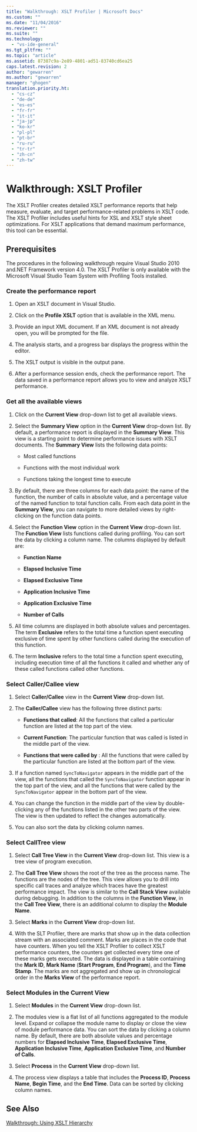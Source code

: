 ```yaml
---
title: "Walkthrough: XSLT Profiler | Microsoft Docs"
ms.custom: ""
ms.date: "11/04/2016"
ms.reviewer: ""
ms.suite: ""
ms.technology: 
  - "vs-ide-general"
ms.tgt_pltfrm: ""
ms.topic: "article"
ms.assetid: 87387c9a-2e89-4801-ad51-83740cd6ea25
caps.latest.revision: 2
author: "gewarren"
ms.author: "gewarren"
manager: "ghogen"
translation.priority.ht: 
  - "cs-cz"
  - "de-de"
  - "es-es"
  - "fr-fr"
  - "it-it"
  - "ja-jp"
  - "ko-kr"
  - "pl-pl"
  - "pt-br"
  - "ru-ru"
  - "tr-tr"
  - "zh-cn"
  - "zh-tw"
---
```

# Walkthrough: XSLT Profiler
The XSLT Profiler creates detailed XSLT performance reports that help measure, evaluate, and target performance-related problems in XSLT code. The XSLT Profiler includes useful hints for XSL and XSLT style sheet optimizations. For XSLT applications that demand maximum performance, this tool can be essential.  
  
## Prerequisites  
 The procedures in the following walkthrough require Visual Studio 2010 and.NET Framework version 4.0. The XSLT Profiler is only available with the Microsoft Visual Studio Team System with Profiling Tools installed.  
  
### Create the performance report  
  
1.  Open an XSLT document in Visual Studio.  
  
2.  Click on the **Profile XSLT** option that is available in the XML menu.  
  
3.  Provide an input XML document. If an XML document is not already open, you will be prompted for the file.  
  
4.  The analysis starts, and a progress bar displays the progress within the editor.  
  
5.  The XSLT output is visible in the output pane.  
  
6.  After a performance session ends, check the performance report. The data saved in a performance report allows you to view and analyze XSLT performance.  
  
### Get all the available views  
  
1.  Click on the **Current View** drop-down list to get all available views.  
  
2.  Select the **Summary View** option in the **Current View** drop-down list. By default, a performance report is displayed in the **Summary View**. This view is a starting point to determine performance issues with XSLT documents. The **Summary View** lists the following data points:  
  
    -   Most called functions  
  
    -   Functions with the most individual work  
  
    -   Functions taking the longest time to execute  
  
3.  By default, there are three columns for each data point: the name of the function, the number of calls in absolute value, and a percentage value of the named function to total function calls. From each data point in the **Summary View**, you can navigate to more detailed views by right-clicking on the function data points.  
  
4.  Select the **Function View** option in the **Current View** drop-down list. The **Function View** lists functions called during profiling. You can sort the data by clicking a column name. The columns displayed by default are:  
  
    -   **Function Name**  
  
    -   **Elapsed Inclusive Time**  
  
    -   **Elapsed Exclusive Time**  
  
    -   **Application Inclusive Time**  
  
    -   **Application Exclusive Time**  
  
    -   **Number of Calls**  
  
5.  All time columns are displayed in both absolute values and percentages. The term **Exclusive** refers to the total time a function spent executing exclusive of time spent by other functions called during the execution of this function.  
  
6.  The term **Inclusive** refers to the total time a function spent executing, including execution time of all the functions it called and whether any of these called functions called other functions.  
  
### Select Caller/Callee view  
  
1.  Select **Caller/Callee** view in the **Current View** drop-down list.  
  
2.  The **Caller/Callee** view has the following three distinct parts:  
  
    -   **Functions that called**: All the functions that called a particular function are listed at the top part of the view.  
  
    -   **Current Function**: The particular function that was called is listed in the middle part of the view.  
  
    -   **Functions that were called by** : All the functions that were called by the particular function are listed at the bottom part of the view.  
  
3.  If a function named `SyncToNavigator` appears in the middle part of the view, all the functions that called the `SyncToNavigator` function appear in the top part of the view, and all the functions that were called by the `SyncToNavigator` appear in the bottom part of the view.  
  
4.  You can change the function in the middle part of the view by double-clicking any of the functions listed in the other two parts of the view. The view is then updated to reflect the changes automatically.  
  
5.  You can also sort the data by clicking column names.  
  
### Select CallTree view  
  
1.  Select **Call Tree View** in the **Current View** drop-down list. This view is a tree view of program execution.  
  
2.  The **Call Tree View** shows the root of the tree as the process name. The functions are the nodes of the tree. This view allows you to drill into specific call traces and analyze which traces have the greatest performance impact. The view is similar to the **Call Stack View** available during debugging. In addition to the columns in the **Function View**, in the **Call Tree View**, there is an additional column to display the **Module Name**.  
  
3.  Select **Marks** in the **Current View** drop-down list.  
  
4.  With the SLT Profiler, there are marks that show up in the data collection stream with an associated comment. Marks are places in the code that have counters. When you tell the XSLT Profiler to collect XSLT performance counters, the counters get collected every time one of these marks gets executed. The data is displayed in a table containing the **Mark ID**, **Mark Name** (**Start Program**, **End Program**), and the **Time Stamp**. The marks are not aggregated and show up in chronological order in the **Marks View** of the performance report.  
  
### Select Modules in the Current View  
  
1.  Select **Modules** in the **Current View** drop-down list.  
  
2.  The modules view is a flat list of all functions aggregated to the module level. Expand or collapse the module name to display or close the view of module performance data. You can sort the data by clicking a column name. By default, there are both absolute values and percentage numbers for **Elapsed Inclusive Time**, **Elapsed Exclusive Time**, **Application Inclusive Time**, **Application Exclusive Time**, and **Number of Calls**.  
  
3.  Select **Process** in the **Current View** drop-down list.  
  
4.  The process view displays a table that includes the **Process ID**, **Process Name**, **Begin Time**, and the **End Time**. Data can be sorted by clicking column names.  
  
## See Also  
 [Walkthrough: Using XSLT Hierarchy](../xml-tools/walkthrough-using-xslt-hierarchy.md)